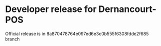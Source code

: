 # Developer release for Dernancourt-POS
Official release is in 8a870478764e097ed6e3c0b555f6308fdde2f685 branch
